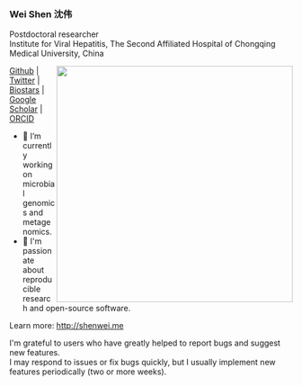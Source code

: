 ### Wei Shen 沈伟

Postdoctoral researcher<br/>
Institute for Viral Hepatitis, The Second Affiliated Hospital of Chongqing Medical University, China

<a href="https://gitstar-ranking.com/shenwei356">
<img src="https://github-readme-stats.vercel.app/api?username=shenwei356&show_icons=true&bg_color=fff&title_color=00557f&text_color=81736d&hide_border=true&icon_color=216e39)" align="right" width=420 />
</a>

[Github](https://github.com/shenwei356) | [Twitter](https://twitter.com/shenwei356) | [Biostars](https://www.biostars.org/u/4664/) | [Google Scholar](https://scholar.google.com/citations?hl=en&user=wHF3Lm8AAAAJ) | [ORCID](http://orcid.org/0000-0002-8099-8258)

- :microscope: I’m currently working on microbial genomics and metagenomics.
- :telescope: I'm passionate about reproducible research and open-source software.

Learn more: http://shenwei.me
 
I'm grateful to users who have greatly helped to report bugs and suggest new features.<br/>
I may respond to issues or fix bugs quickly, but I usually implement new features periodically (two or more weeks).
